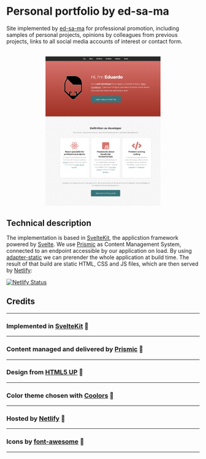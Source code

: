 # Personal portfolio by ed-sa-ma

Site implemented by [ed-sa-ma](https://twitter.com/ed_sa_ma) for professional promotion, including samples of personal projects, opinions by colleagues from previous projects, links to all social media accounts of interest or contact form.

<br/>
<div style="text-align: center;">
  <img src="static/images/Page_screenshot.png" width="300" />
</div>

## Technical description

The implementation is based in [SvelteKit](https://kit.svelte.dev/), the applicstion framework powered by [Svelte](https://svelte.dev/). We use [Prismic](https://prismic.io/) as Content Management System, connected to an endpoint accessible by our application on load. By using [adapter-static](https://github.com/sveltejs/kit/tree/master/packages/adapter-static) we can prerender the whole application at build time. The result of that build are static HTML, CSS and JS files, which are then served by [Netlify](https://netlify.com):

[![Netlify Status](https://api.netlify.com/api/v1/badges/c3a3be83-7f43-416f-a91b-9524df383921/deploy-status)](https://app.netlify.com/sites/ed-sa-ma/deploys)

## Credits

---

### Implemented in [SvelteKit](https://kit.svelte.dev/) 🧡

---

### Content managed and delivered by [Prismic](https://prismic.io/) 💛

---

### Design from [HTML5 UP](https://html5up.net/) 💜

---

### Color theme chosen with [Coolors](https://coolors.co/) 💙

---

### Hosted by [Netlify](https://netlify.com/) 💚

---

### Icons by [font-awesome](https://fontawesome.com/) 🖤

---
